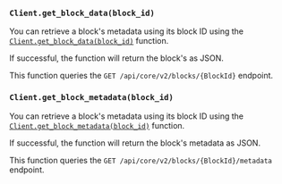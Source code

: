 ### `Client.get_block_data(block_id)`

You can retrieve a block's metadata using its block ID using
the [`Client.get_block_data(block_id)`](./../libraries/python/api_reference#get_block_data)
function.

If successful, the function will return the block's as JSON.

This function queries the `GET /api/core/v2/blocks/{BlockId}` endpoint.

### `Client.get_block_metadata(block_id)`

You can retrieve a block's metadata using its block ID using
the [`Client.get_block_metadata(block_id)`](./../libraries/python/api_reference#get_block_metadata)
function.

If successful, the function will return the block's metadata as JSON.

This function queries the `GET /api/core/v2/blocks/{BlockId}/metadata` endpoint.
